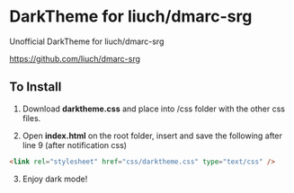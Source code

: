 # DarkTheme for liuch/dmarc-srg
Unofficial DarkTheme for liuch/dmarc-srg

https://github.com/liuch/dmarc-srg

## To Install

1) Download **darktheme.css** and place into /css folder with the other css files.

2) Open **index.html** on the root folder, insert and save the following after line 9 (after notification css)

```html
<link rel="stylesheet" href="css/darktheme.css" type="text/css" />
```

3) Enjoy dark mode!
